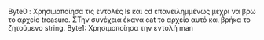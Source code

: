 Byte0 : Χρησιμοποίησα τις εντολές ls και cd επανειλημμένως μεχρι να βρω το αρχείο treasure. ΣΤην συνέχεια έκανα cat το αρχείο αυτό και βρήκα το ζητούμενο string.
Byte1: Χρησιμοποίησα την εντολή man 
